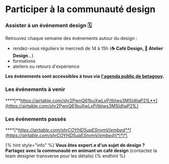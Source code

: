 # Participer à la communauté design

### Assister à un événement design 🗓 <a id="participer-a-un-evenement-design"></a>

Retrouvez chaque semaine des événements autour du design :

* rendez-vous réguliers le mercredi de 14 à 15h \(**☕ Café Design, 💎 Atelier Design**...\)
* formations
* ateliers ou retours d'expérience

**Les événements sont accessibles à tous via** [**l'agenda public de betagouv**](https://calendar.google.com/calendar/embed?src=0ieonqap1r5jeal5ugeuhoovlg%40group.calendar.google.com&ctz=Europe%2FParis)**.**

### **Les événements à venir**

\*\*\*\*[**https://airtable.com/shr2PwnQ61buXwLxP/tblws3MSIdIiaP21L**](https://airtable.com/shr2PwnQ61buXwLxP/tblws3MSIdIiaP21L)

### **Les événements passés** 

\*\*\*\*[**https://airtable.com/shrCOYHD5upESnvmV/embed**](https://airtable.com/shrCOYHD5upESnvmV/embed)\*\*\*\*

{% hint style="info" %}
**Vous êtes expert.e d'un sujet de design ? Partagez avec la communauté en animant un café design** \(contactez la team designer transverse pour les détails\)
{% endhint %}



